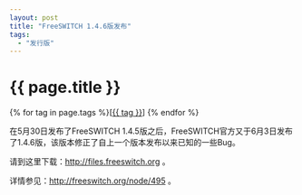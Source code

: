 ```yaml
---
layout: post
title: "FreeSWITCH 1.4.6版发布"
tags:
  - "发行版"
---
```


# {{ page.title }}

<div class="tags">
{% for tag in page.tags %}[<a class="tag" href="/tags.html#{{ tag }}">{{ tag }}</a>] {% endfor %}
</div>

在5月30日发布了FreeSWITCH 1.4.5版之后，FreeSWITCH官方又于6月3日发布了1.4.6版，该版本修正了自上一个版本发布以来已知的一些Bug。

请到这里下载：<http://files.freeswitch.org> 。

详情参见：<http://freeswitch.org/node/495> 。
